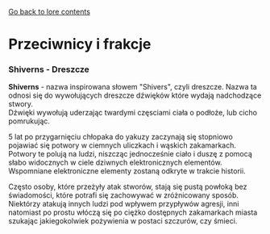 ﻿[Go back to lore contents](../loreContents.md)
 
# Przeciwnicy i frakcje

### Shiverns - Dreszcze

**Shiverns** - nazwa inspirowana słowem "Shivers", czyli dreszcze.
Nazwa ta odnosi się do wywołujących dreszcze dźwięków które wydają nadchodzące stwory.  
Dźwięki wywołują uderzając twardymi częsciami ciała o podłoże, lub cicho pomrukując.

5 lat po przygarnięciu chłopaka do yakuzy zaczynają się stopniowo pojawiać się potwory w ciemnych uliczkach i wąskich zakamarkach.
Potwory te polują na ludzi, niszcząc jednocześnie ciało i duszę z pomocą słabo widocznych w ciele dziwnych elektronicznych elementów.
Wspomniane elektroniczne elementy zostaną odkryte w trakcie historii.

Często osoby, które przeżyły atak stworów, stają się pustą powłoką bez świadomości, które potrafi się zachowywać w zróżnicowany sposób.
Niektórzy atakują innych ludzi pod wpływem przypływów agresji,
inni natomiast po prostu włóczą się po ciężko dostępnych zakamarkach miasta szukając jakiegokolwiek pożywienia w postaci szczurów, czy śmieci.
